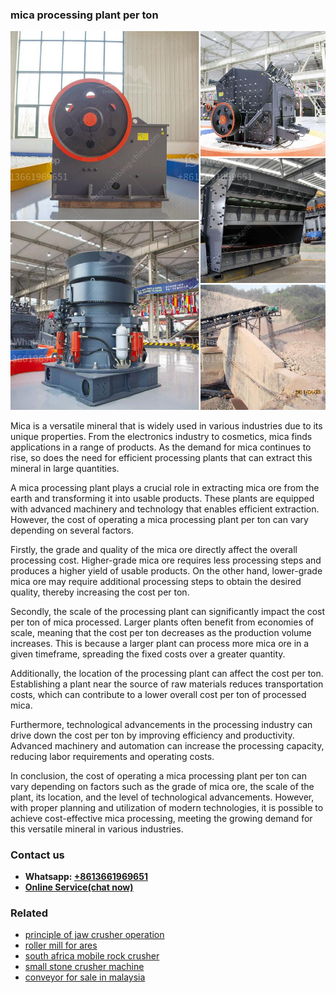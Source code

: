 <h3>mica processing plant per ton</h3><img src='1703042217.jpg' alt=''><p>Mica is a versatile mineral that is widely used in various industries due to its unique properties. From the electronics industry to cosmetics, mica finds applications in a range of products. As the demand for mica continues to rise, so does the need for efficient processing plants that can extract this mineral in large quantities.</p><p>A mica processing plant plays a crucial role in extracting mica ore from the earth and transforming it into usable products. These plants are equipped with advanced machinery and technology that enables efficient extraction. However, the cost of operating a mica processing plant per ton can vary depending on several factors.</p><p>Firstly, the grade and quality of the mica ore directly affect the overall processing cost. Higher-grade mica ore requires less processing steps and produces a higher yield of usable products. On the other hand, lower-grade mica ore may require additional processing steps to obtain the desired quality, thereby increasing the cost per ton.</p><p>Secondly, the scale of the processing plant can significantly impact the cost per ton of mica processed. Larger plants often benefit from economies of scale, meaning that the cost per ton decreases as the production volume increases. This is because a larger plant can process more mica ore in a given timeframe, spreading the fixed costs over a greater quantity.</p><p>Additionally, the location of the processing plant can affect the cost per ton. Establishing a plant near the source of raw materials reduces transportation costs, which can contribute to a lower overall cost per ton of processed mica.</p><p>Furthermore, technological advancements in the processing industry can drive down the cost per ton by improving efficiency and productivity. Advanced machinery and automation can increase the processing capacity, reducing labor requirements and operating costs.</p><p>In conclusion, the cost of operating a mica processing plant per ton can vary depending on factors such as the grade of mica ore, the scale of the plant, its location, and the level of technological advancements. However, with proper planning and utilization of modern technologies, it is possible to achieve cost-effective mica processing, meeting the growing demand for this versatile mineral in various industries.</p><h3>Contact us</h3><ul><li><strong>Whatsapp:&nbsp;<a href="https://wa.me/8613661969651">+8613661969651</a></strong></li><li><a href="https://swt.shibang-china.com/?git&amp;zhl&amp;mica processing plant per ton"><strong>Online Service(chat now)</strong></a></li></ul><h3>Related</h3><ul><li><a href='principle of jaw crusher operation.md'>principle of jaw crusher operation</a></li><li><a href='roller mill for ares.md'>roller mill for ares</a></li><li><a href='south africa mobile rock crusher.md'>south africa mobile rock crusher</a></li><li><a href='small stone crusher machine.md'>small stone crusher machine</a></li><li><a href='conveyor for sale in malaysia.md'>conveyor for sale in malaysia</a></li></ul>